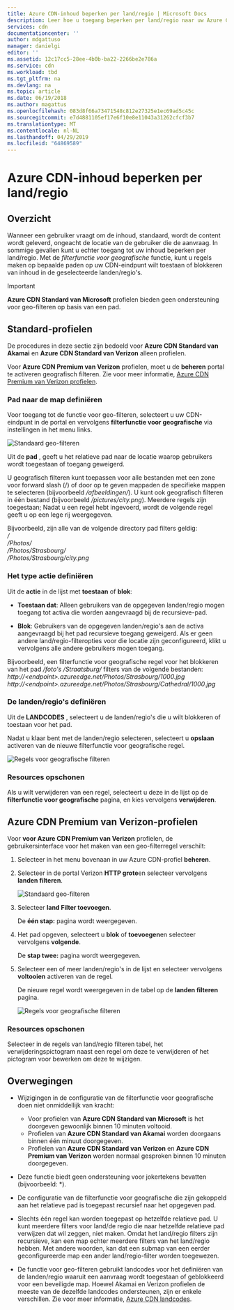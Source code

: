 ```yaml
---
title: Azure CDN-inhoud beperken per land/regio | Microsoft Docs
description: Leer hoe u toegang beperken per land/regio naar uw Azure CDN-inhoud met behulp van de functie voor geo-filteren.
services: cdn
documentationcenter: ''
author: mdgattuso
manager: danielgi
editor: ''
ms.assetid: 12c17cc5-28ee-4b0b-ba22-2266be2e786a
ms.service: cdn
ms.workload: tbd
ms.tgt_pltfrm: na
ms.devlang: na
ms.topic: article
ms.date: 06/19/2018
ms.author: magattus
ms.openlocfilehash: 083d8f66a73471548c812e27325e1ec69ad5c45c
ms.sourcegitcommit: e7d4881105ef17e6f10e8e11043a31262cfcf3b7
ms.translationtype: MT
ms.contentlocale: nl-NL
ms.lasthandoff: 04/29/2019
ms.locfileid: "64869589"
---
```

# <a name="restrict-azure-cdn-content-by-countryregion"></a>Azure CDN-inhoud beperken per land/regio

## <a name="overview"></a>Overzicht
Wanneer een gebruiker vraagt om de inhoud, standaard, wordt de content wordt geleverd, ongeacht de locatie van de gebruiker die de aanvraag. In sommige gevallen kunt u echter toegang tot uw inhoud beperken per land/regio. Met de *filterfunctie voor geografische* functie, kunt u regels maken op bepaalde paden op uw CDN-eindpunt wilt toestaan of blokkeren van inhoud in de geselecteerde landen/regio's.

> [!IMPORTANT]
> **Azure CDN Standard van Microsoft** profielen bieden geen ondersteuning voor geo-filteren op basis van een pad.
> 

## <a name="standard-profiles"></a>Standard-profielen
De procedures in deze sectie zijn bedoeld voor **Azure CDN Standard van Akamai** en **Azure CDN Standard van Verizon** alleen profielen. 

Voor **Azure CDN Premium van Verizon** profielen, moet u de **beheren** portal te activeren geografisch filteren. Zie voor meer informatie, [Azure CDN Premium van Verizon profielen](#azure-cdn-premium-from-verizon-profiles).

### <a name="define-the-directory-path"></a>Pad naar de map definiëren
Voor toegang tot de functie voor geo-filteren, selecteert u uw CDN-eindpunt in de portal en vervolgens **filterfunctie voor geografische** via instellingen in het menu links. 

![Standaard geo-filteren](./media/cdn-filtering/cdn-geo-filtering-standard.png)

Uit de **pad** , geeft u het relatieve pad naar de locatie waarop gebruikers wordt toegestaan of toegang geweigerd. 

U geografisch filteren kunt toepassen voor alle bestanden met een zone voor forward slash (/) of door op te geven mappaden de specifieke mappen te selecteren (bijvoorbeeld */afbeeldingen/*). U kunt ook geografisch filteren in één bestand (bijvoorbeeld */pictures/city.png*). Meerdere regels zijn toegestaan; Nadat u een regel hebt ingevoerd, wordt de volgende regel geeft u op een lege rij weergegeven.

Bijvoorbeeld, zijn alle van de volgende directory pad filters geldig:   
*/*                                 
*/Photos/*     
*/Photos/Strasbourg/*     
*/Photos/Strasbourg/city.png*

### <a name="define-the-type-of-action"></a>Het type actie definiëren

Uit de **actie** in de lijst met **toestaan** of **blok**: 

- **Toestaan dat**: Alleen gebruikers van de opgegeven landen/regio mogen toegang tot activa die worden aangevraagd bij de recursieve-pad.

- **Blok**: Gebruikers van de opgegeven landen/regio's aan de activa aangevraagd bij het pad recursieve toegang geweigerd. Als er geen andere land/regio-filteropties voor die locatie zijn geconfigureerd, klikt u vervolgens alle andere gebruikers mogen toegang.

Bijvoorbeeld, een filterfunctie voor geografische regel voor het blokkeren van het pad */foto's /Straatsburg/* filters van de volgende bestanden:     
*http:\//\<endpoint>.azureedge.net/Photos/Strasbourg/1000.jpg*
*http:\//\<endpoint>.azureedge.net/Photos/Strasbourg/Cathedral/1000.jpg*

### <a name="define-the-countriesregions"></a>De landen/regio's definiëren
Uit de **LANDCODES** , selecteert u de landen/regio's die u wilt blokkeren of toestaan voor het pad. 

Nadat u klaar bent met de landen/regio selecteren, selecteert u **opslaan** activeren van de nieuwe filterfunctie voor geografische regel. 

![Regels voor geografische filteren](./media/cdn-filtering/cdn-geo-filtering-rules.png)

### <a name="clean-up-resources"></a>Resources opschonen
Als u wilt verwijderen van een regel, selecteert u deze in de lijst op de **filterfunctie voor geografische** pagina, en kies vervolgens **verwijderen**.

## <a name="azure-cdn-premium-from-verizon-profiles"></a>Azure CDN Premium van Verizon-profielen
Voor **voor Azure CDN Premium van Verizon** profielen, de gebruikersinterface voor het maken van een geo-filterregel verschilt:

1. Selecteer in het menu bovenaan in uw Azure CDN-profiel **beheren**.

2. Selecteer in de portal Verizon **HTTP grote**en selecteer vervolgens **landen filteren**.

    ![Standaard geo-filteren](./media/cdn-filtering/cdn-geo-filtering-premium.png)

3. Selecteer **land Filter toevoegen**.

    De **één stap:** pagina wordt weergegeven.

4. Het pad opgeven, selecteert u **blok** of **toevoegen**en selecteer vervolgens **volgende**.

    De **stap twee:** pagina wordt weergegeven. 

5. Selecteer een of meer landen/regio's in de lijst en selecteer vervolgens **voltooien** activeren van de regel. 
    
    De nieuwe regel wordt weergegeven in de tabel op de **landen filteren** pagina.

    ![Regels voor geografische filteren](./media/cdn-filtering/cdn-geo-filtering-premium-rules.png)

### <a name="clean-up-resources"></a>Resources opschonen
Selecteer in de regels van land/regio filteren tabel, het verwijderingspictogram naast een regel om deze te verwijderen of het pictogram voor bewerken om deze te wijzigen.

## <a name="considerations"></a>Overwegingen
* Wijzigingen in de configuratie van de filterfunctie voor geografische doen niet onmiddellijk van kracht:
   * Voor profielen van **Azure CDN Standard van Microsoft** is het doorgeven gewoonlijk binnen 10 minuten voltooid. 
   * Profielen van **Azure CDN Standard van Akamai** worden doorgaans binnen één minuut doorgegeven. 
   * Profielen van **Azure CDN Standard van Verizon** en **Azure CDN Premium van Verizon** worden normaal gesproken binnen 10 minuten doorgegeven. 
 
* Deze functie biedt geen ondersteuning voor jokertekens bevatten (bijvoorbeeld: *).

* De configuratie van de filterfunctie voor geografische die zijn gekoppeld aan het relatieve pad is toegepast recursief naar het opgegeven pad.

* Slechts één regel kan worden toegepast op hetzelfde relatieve pad. U kunt meerdere filters voor land/de regio die naar hetzelfde relatieve pad verwijzen dat wil zeggen, niet maken. Omdat het land/regio filters zijn recursieve, kan een map echter meerdere filters van het land/regio hebben. Met andere woorden, kan dat een submap van een eerder geconfigureerde map een ander land/regio-filter worden toegewezen.

* De functie voor geo-filteren gebruikt landcodes voor het definiëren van de landen/regio waaruit een aanvraag wordt toegestaan of geblokkeerd voor een beveiligde map. Hoewel Akamai en Verizon profielen de meeste van de dezelfde landcodes ondersteunen, zijn er enkele verschillen. Zie voor meer informatie, [Azure CDN landcodes](/previous-versions/azure/mt761717(v=azure.100)). 

